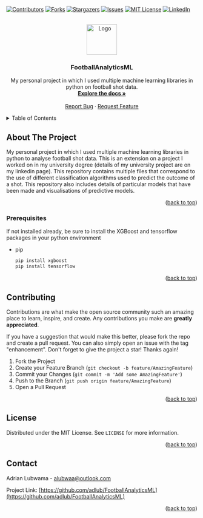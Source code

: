 [![Contributors][contributors-shield]][contributors-url]
[![Forks][forks-shield]][forks-url]
[![Stargazers][stars-shield]][stars-url]
[![Issues][issues-shield]][issues-url]
[![MIT License][license-shield]][license-url]
[![LinkedIn][linkedin-shield]][linkedin-url]

<!-- PROJECT LOGO -->
<br />
<div align="center">
  <a href="https://github.com/adlub/FootballAnalyticsML">
    <img src="https://media.licdn.com/dms/image/sync/D4D27AQEgQKcKqcoX3w/articleshare-shrink_800/0/1694714379879?e=1696032000&v=beta&t=BJr6RD_6uRV7N8vdfgYQdmimNscFqSYOlL8581TxhJA" alt="Logo" width="80" height="80">
  </a>

<h3 align="center">FootballAnalyticsML</h3>

  <p align="center">
    My personal project in which I used multiple machine learning libraries in python on football shot data.
    <br />
    <a href="https://github.com/adlub/FootballAnalyticsML"><strong>Explore the docs »</strong></a>
    <br />
    <br />
    <a href="https://github.com/adlub/FootballAnalyticsML/issues">Report Bug</a>
    ·
    <a href="https://github.com/adlub/FootballAnalyticsML/issues">Request Feature</a>
  </p>
</div>


<!-- TABLE OF CONTENTS -->
<details>
  <summary>Table of Contents</summary>
  <ol>
    <li>
      <a href="#about-the-project">About The Project</a>
      <ul>
        <li><a href="#built-with">Built With</a></li>
      </ul>
    </li>
    <li>
      <a href="#getting-started">Getting Started</a>
      <ul>
        <li><a href="#prerequisites">Prerequisites</a></li>
        <li><a href="#installation">Installation</a></li>
      </ul>
    </li>
    <li><a href="#usage">Usage</a></li>
    <li><a href="#roadmap">Roadmap</a></li>
    <li><a href="#contributing">Contributing</a></li>
    <li><a href="#license">License</a></li>
    <li><a href="#contact">Contact</a></li>
    <li><a href="#acknowledgments">Acknowledgments</a></li>
  </ol>
</details>

<!-- ABOUT THE PROJECT -->
## About The Project
My personal project in which I used multiple machine learning libraries in python to analyse football shot data. This is an extension on a project I worked on in my university degree (details of my university project are on my linkedin page). This repository contains multiple files that correspond to the use of different classification algorithms used to predict the outcome of a shot. This repository also includes details of particular models that have been made and visualisations of predictive models. 
<p align="right">(<a href="#readme-top">back to top</a>)</p>

### Prerequisites

If not installed already, be sure to install the XGBoost and tensorflow packages in your python environment
* pip
  ```sh
  pip install xgboost
  pip install tensorflow
  ```

<p align="right">(<a href="#readme-top">back to top</a>)</p>

<!-- CONTRIBUTING -->
## Contributing

Contributions are what make the open source community such an amazing place to learn, inspire, and create. Any contributions you make are **greatly appreciated**.

If you have a suggestion that would make this better, please fork the repo and create a pull request. You can also simply open an issue with the tag "enhancement".
Don't forget to give the project a star! Thanks again!

1. Fork the Project
2. Create your Feature Branch (`git checkout -b feature/AmazingFeature`)
3. Commit your Changes (`git commit -m 'Add some AmazingFeature'`)
4. Push to the Branch (`git push origin feature/AmazingFeature`)
5. Open a Pull Request

<p align="right">(<a href="#readme-top">back to top</a>)</p>

<!-- LICENSE -->
## License

Distributed under the MIT License. See `LICENSE` for more information.

<p align="right">(<a href="#readme-top">back to top</a>)</p>

<!-- CONTACT -->
## Contact

Adrian Lubwama - alubwaa@outlook.com

Project Link: [https://github.com/adlub/FootballAnalyticsML](https://github.com/adlub/FootballAnalyticsML)

<p align="right">(<a href="#readme-top">back to top</a>)</p>


<!-- MARKDOWN LINKS & IMAGES -->
<!-- https://www.markdownguide.org/basic-syntax/#reference-style-links -->
[contributors-shield]: https://img.shields.io/github/contributors/adlub/FootballAnalyticsML.svg?style=for-the-badge
[contributors-url]: https://github.com/adlub/FootballAnalyticsML/graphs/contributors
[forks-shield]: https://img.shields.io/github/forks/adlub/FootballAnalyticsML.svg?style=for-the-badge
[forks-url]: https://github.com/adlub/FootballAnalyticsML/network/members
[stars-shield]: https://img.shields.io/github/stars/adlub/FootballAnalyticsML.svg?style=for-the-badge
[stars-url]: https://github.com/adlub/FootballAnalyticsML/stargazers
[issues-shield]: https://img.shields.io/github/issues/adlub/FootballAnalyticsML.svg?style=for-the-badge
[issues-url]: https://github.com/adlub/FootballAnalyticsML/issues
[license-shield]: https://img.shields.io/github/license/adlub/FootballAnalyticsML.svg?style=for-the-badge
[license-url]: https://github.com/adlub/FootballAnalyticsML/blob/main/LICENSE
[linkedin-shield]: https://img.shields.io/badge/-LinkedIn-black.svg?style=for-the-badge&logo=linkedin&colorB=555
[linkedin-url]: https://linkedin.com/in/adrian-lubwama-72506a244/
